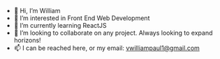 - 👋 Hi, I’m William
- 👀 I’m interested in Front End Web Development
- 🌱 I’m currently learning ReactJS
- 💞️ I’m looking to collaborate on any project. Always looking to expand horizons!
- 📫 I can be reached here, or my email: vwilliampaul1@gmail.com

<!---
wpaul1/wpaul1 is a ✨ special ✨ repository because its `README.md` (this file) appears on your GitHub profile.
You can click the Preview link to take a look at your changes.
--->

